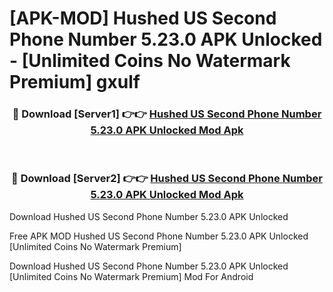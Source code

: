 # [APK-MOD] Hushed  US Second Phone Number 5.23.0 APK Unlocked - [Unlimited Coins No Watermark Premium] gxulf



<div align="center">
<h3>🔴 Download [Server1] 👉👉 <a href="https://momento.my/?title=Hushed__US_Second_Phone_Number_5.23.0_APK_Unlocked">Hushed  US Second Phone Number 5.23.0 APK Unlocked Mod Apk</a></h3><br>

<h3>🔴 Download [Server2] 👉👉 <a href="https://momento.my/?title=Hushed__US_Second_Phone_Number_5.23.0_APK_Unlocked">Hushed  US Second Phone Number 5.23.0 APK Unlocked Mod Apk</a></h3>
</div>



Download Hushed  US Second Phone Number 5.23.0 APK Unlocked 

Free APK MOD Hushed  US Second Phone Number 5.23.0 APK Unlocked [Unlimited Coins No Watermark Premium]

Download Hushed  US Second Phone Number 5.23.0 APK Unlocked [Unlimited Coins No Watermark Premium] Mod For Android
